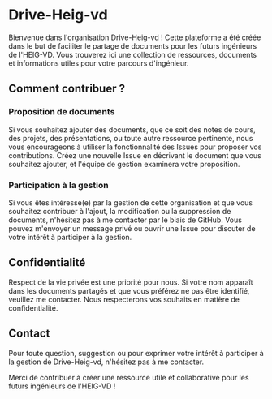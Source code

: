 # Drive-Heig-vd

Bienvenue dans l'organisation Drive-Heig-vd ! Cette plateforme a été créée dans le but de faciliter le partage de documents pour les futurs ingénieurs de l'HEIG-VD. Vous trouverez ici une collection de ressources, documents et informations utiles pour votre parcours d'ingénieur.

## Comment contribuer ?

### Proposition de documents

Si vous souhaitez ajouter des documents, que ce soit des notes de cours, des projets, des présentations, ou toute autre ressource pertinente, nous vous encourageons à utiliser la fonctionnalité des Issues pour proposer vos contributions. Créez une nouvelle Issue en décrivant le document que vous souhaitez ajouter, et l'équipe de gestion examinera votre proposition.

### Participation à la gestion

Si vous êtes intéressé(e) par la gestion de cette organisation et que vous souhaitez contribuer à l'ajout, la modification ou la suppression de documents, n'hésitez pas à me contacter par le biais de GitHub. Vous pouvez m'envoyer un message privé ou ouvrir une Issue pour discuter de votre intérêt à participer à la gestion.

## Confidentialité

Respect de la vie privée est une priorité pour nous. Si votre nom apparaît dans les documents partagés et que vous préférez ne pas être identifié, veuillez me contacter. Nous respecterons vos souhaits en matière de confidentialité.

## Contact

Pour toute question, suggestion ou pour exprimer votre intérêt à participer à la gestion de Drive-Heig-vd, n'hésitez pas à me contacter.  

Merci de contribuer à créer une ressource utile et collaborative pour les futurs ingénieurs de l'HEIG-VD !
